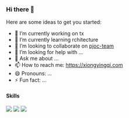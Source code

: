 ### Hi there 👋

<!--
**blademainer/blademainer** is a ✨ _special_ ✨ repository because its `README.md` (this file) appears on your GitHub profile.
-->

Here are some ideas to get you started:

- 🔭 I’m currently working on tx
- 🌱 I’m currently learning rchitecture
- 👯 I’m looking to collaborate on [pjoc-team](https://github.com/pjoc-team)
- 🤔 I’m looking for help with ...
- 💬 Ask me about ...
- 📫 How to reach me: https://xiongyingqi.com
- 😄 Pronouns: ...
- ⚡ Fun fact: ...



#### Skills

[![](https://img.shields.io/badge/-Kubernetes-blue?style=flat-square&logo=kubernetes&logoColor=ffffff&logoWidth=40)](https://kubernetes.io/)
[![](https://img.shields.io/badge/-go-blue?style=flat-square&logo=go&logoColor=ffffff&logoWidth=40)](https://golang.org/)
[![](https://img.shields.io/badge/-java-blue?style=flat-square&logo=java&logoColor=ffffff&logoWidth=40)](https://java.com/)
